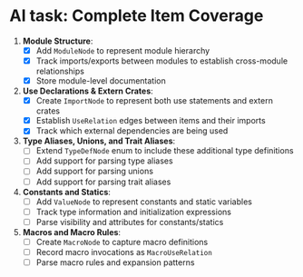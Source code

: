 
# AI task: Complete Item Coverage

1. **Module Structure**:
   - [x] Add `ModuleNode` to represent module hierarchy
   - [x] Track imports/exports between modules to establish cross-module relationships
   - [x] Store module-level documentation

2. **Use Declarations & Extern Crates**:
   - [x] Create `ImportNode` to represent both use statements and extern crates
   - [x] Establish `UseRelation` edges between items and their imports
   - [x] Track which external dependencies are being used

3. **Type Aliases, Unions, and Trait Aliases**:
   - [ ] Extend `TypeDefNode` enum to include these additional type definitions
   - [ ] Add support for parsing type aliases
   - [ ] Add support for parsing unions
   - [ ] Add support for parsing trait aliases

4. **Constants and Statics**:
   - [ ] Add `ValueNode` to represent constants and static variables
   - [ ] Track type information and initialization expressions
   - [ ] Parse visibility and attributes for constants/statics

5. **Macros and Macro Rules**:
   - [ ] Create `MacroNode` to capture macro definitions
   - [ ] Record macro invocations as `MacroUseRelation`
   - [ ] Parse macro rules and expansion patterns
